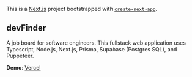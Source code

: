 This is a [Next.js](https://nextjs.org/) project bootstrapped with [`create-next-app`](https://github.com/vercel/next.js/tree/canary/packages/create-next-app).

## devFinder

A job board for software engineers. This fullstack web application uses Typescript, Node.js, Next.js, Prisma, Supabase (Postgres SQL), and Puppeteer.

**Demo**:
[Vercel](http://dev-finder-sydneehaley.vercel.app)
